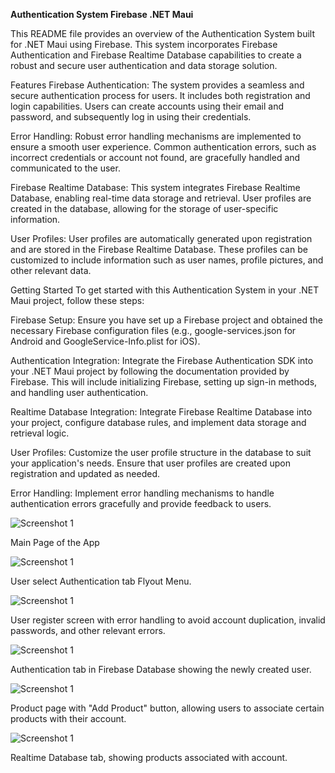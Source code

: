 **Authentication System Firebase .NET Maui**

This README file provides an overview of the Authentication System built for .NET Maui using Firebase. This system incorporates Firebase Authentication and Firebase Realtime Database capabilities to create a robust and secure user authentication and data storage solution.

Features
Firebase Authentication: The system provides a seamless and secure authentication process for users. It includes both registration and login capabilities. Users can create accounts using their email and password, and subsequently log in using their credentials.

Error Handling: Robust error handling mechanisms are implemented to ensure a smooth user experience. Common authentication errors, such as incorrect credentials or account not found, are gracefully handled and communicated to the user.

Firebase Realtime Database: This system integrates Firebase Realtime Database, enabling real-time data storage and retrieval. User profiles are created in the database, allowing for the storage of user-specific information.

User Profiles: User profiles are automatically generated upon registration and are stored in the Firebase Realtime Database. These profiles can be customized to include information such as user names, profile pictures, and other relevant data.

Getting Started
To get started with this Authentication System in your .NET Maui project, follow these steps:

Firebase Setup: Ensure you have set up a Firebase project and obtained the necessary Firebase configuration files (e.g., google-services.json for Android and GoogleService-Info.plist for iOS).

Authentication Integration: Integrate the Firebase Authentication SDK into your .NET Maui project by following the documentation provided by Firebase. This will include initializing Firebase, setting up sign-in methods, and handling user authentication.

Realtime Database Integration: Integrate Firebase Realtime Database into your project, configure database rules, and implement data storage and retrieval logic.

User Profiles: Customize the user profile structure in the database to suit your application's needs. Ensure that user profiles are created upon registration and updated as needed.

Error Handling: Implement error handling mechanisms to handle authentication errors gracefully and provide feedback to users.

![Screenshot 1](./screenshots/MainPage.png)

Main Page of the App

![Screenshot 1](./screenshots/AuthPage.png)

User select Authentication tab Flyout Menu.

![Screenshot 1](./screenshots/Register.png)

User register screen with error handling to avoid account duplication, invalid passwords, and other relevant errors.

![Screenshot 1](./screenshots/authFirebase.png)

Authentication tab in Firebase Database showing the newly created user.

![Screenshot 1](./screenshots/ProductPage.png)

Product page with "Add Product" button, allowing users to associate certain products with their account.

![Screenshot 1](./screenshots/RealtimeFirebase.png)

Realtime Database tab, showing products associated with account.

